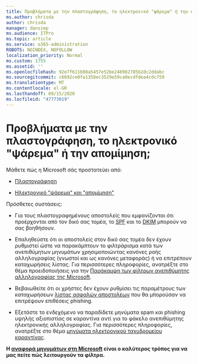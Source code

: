 ```yaml
---
title: Προβλήματα με την πλαστογράφηση, το ηλεκτρονικό "ψάρεμα" ή την απομίμηση;
ms.author: chrisda
author: chrisda
manager: dansimp
ms.audience: ITPro
ms.topic: article
ms.service: o365-administration
ROBOTS: NOINDEX, NOFOLLOW
localization_priority: Normal
ms.custom: 1755
ms.assetid: ''
ms.openlocfilehash: 92e7f611b08a5457e52be248982785b2dc2ddabc
ms.sourcegitcommit: c6692ce0fa1358ec3529e59ca0ecdfdea4cdc759
ms.translationtype: MT
ms.contentlocale: el-GR
ms.lasthandoff: 09/15/2020
ms.locfileid: "47773019"
---
```

# <a name="issues-with-spoofing-phishing-or-impersonation"></a>Προβλήματα με την πλαστογράφηση, το ηλεκτρονικό "ψάρεμα" ή την απομίμηση;

Μάθετε πώς η Microsoft σάς προστατεύει από:

- [Πλαστογράφηση](https://docs.microsoft.com/microsoft-365/security/office-365-security/anti-spoofing-protection)

- [Ηλεκτρονικό "ψάρεμα" και "απομίμηση"](https://docs.microsoft.com/microsoft-365/security/office-365-security/atp-anti-phishing)

Πρόσθετες συστάσεις:

- Για τους πλαστογραφημένους αποστολείς που εμφανίζονται ότι προέρχονται από τον δικό σας τομέα, το [SPF](https://docs.microsoft.com/microsoft-365/security/office-365-security/set-up-spf-in-office-365-to-help-prevent-spoofing) και το [DKIM](https://docs.microsoft.com/microsoft-365/security/office-365-security/use-dkim-to-validate-outbound-email) μπορούν να σας βοηθήσουν.

- Επαληθεύστε ότι οι αποστολείς στον δικό σας τομέα δεν έχουν ρυθμιστεί ώστε να παρακάμπτουν το φιλτράρισμα κατά των ανεπιθύμητων μηνυμάτων χρησιμοποιώντας κανόνες ροής αλληλογραφίας (γνωστοί και ως κανόνες μεταφοράς) ή να επιτρέπουν καταχωρήσεις λίστας. Για περισσότερες πληροφορίες, ανατρέξτε στο θέμα προειδοποιήσεις για την [Παράκαμψη των φίλτρων ανεπιθύμητης αλληλογραφίας της Microsoft](https://docs.microsoft.com/exchange/troubleshoot/antispam/cautions-against-bypassing-spam-filters).

- Βεβαιωθείτε ότι οι χρήστες δεν έχουν ρυθμίσει τις παραμέτρους των καταχωρήσεων [λίστας ασφαλών αποστολέων](https://support.office.com/article/BE1BAEA0-BEAB-4A30-B968-9004332336CE) που θα μπορούσαν να επιτρέψουν επιθέσεις phishing.

- Εξετάστε το ενδεχόμενο να παραδίδετε μηνύματα spam και phishing υψηλής αξιοπιστίας σε καραντίνα αντί για το φάκελο ανεπιθύμητης ηλεκτρονικής αλληλογραφίας. Για περισσότερες πληροφορίες, ανατρέξτε στο θέμα [μηνύματα ηλεκτρονικού ταχυδρομείου καραντίνας](https://docs.microsoft.com/microsoft-365/security/office-365-security/quarantine-email-messages).

**Η [αναφορά μηνυμάτων στη Microsoft](https://support.office.com/article/b5caa9f1-cdf3-4443-af8c-ff724ea719d2) είναι ο καλύτερος τρόπος για να μας πείτε πώς λειτουργούν τα φίλτρα.**
